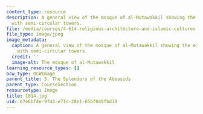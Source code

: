 ```yaml
---
content_type: resource
description: A general view of the mosque of al-Mutawakkil showing the external wall
  with semi-circular towers.
file: /media/courses/4-614-religious-architecture-and-islamic-cultures-fall-2002/b7e6bf4e9f42e71c28e165bf049fbd10_1014.jpg
file_type: image/jpeg
image_metadata:
  caption: A general view of the mosque of al-Mutawakkil showing the external wall
    with semi-circular towers.
  credit: ''
  image-alt: The mosque of al-Mutawakkil
learning_resource_types: []
ocw_type: OCWImage
parent_title: 5. The Splendors of the Abbasids
parent_type: CourseSection
resourcetype: Image
title: 1014.jpg
uid: b7e6bf4e-9f42-e71c-28e1-65bf049fbd10
---
```

